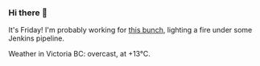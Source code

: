 ### Hi there :wave:

It's Friday! I'm probably working for [this bunch](https://github.com/kohofinancial), lighting a fire under some Jenkins pipeline.

Weather in Victoria BC: overcast, at +13°C.
